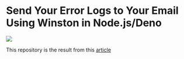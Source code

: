 # Send Your Error Logs to Your Email Using Winston in Node.js/Deno

<img src="https://images.pexels.com/photos/5137664/pexels-photo-5137664.jpeg?auto=compress&cs=tinysrgb&w=1260&h=750&dpr=1" />

This repository is the result from this <a href="#">article</a>